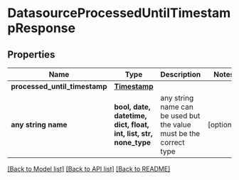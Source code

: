 # DatasourceProcessedUntilTimestampResponse


## Properties
Name | Type | Description | Notes
------------ | ------------- | ------------- | -------------
**processed_until_timestamp** | [**Timestamp**](Timestamp.md) |  | 
**any string name** | **bool, date, datetime, dict, float, int, list, str, none_type** | any string name can be used but the value must be the correct type | [optional]

[[Back to Model list]](../README.md#documentation-for-models) [[Back to API list]](../README.md#documentation-for-api-endpoints) [[Back to README]](../README.md)


